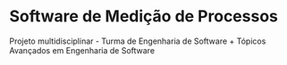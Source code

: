 # Software de Medição de Processos
Projeto multidisciplinar - Turma de Engenharia de Software + Tópicos Avançados em Engenharia de Software
